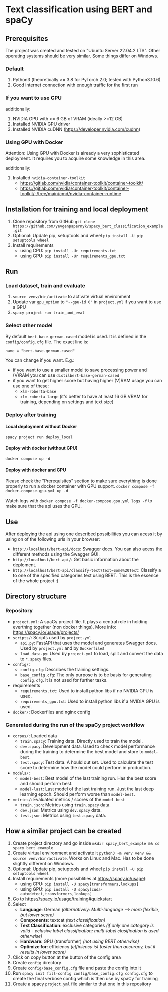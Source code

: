 # Text classification using BERT and spaCy

## Prerequisites

The project was created and tested on "Ubuntu Server 22.04.2 LTS". Other operating systems should be very similar. Some things differ on Windows.

### Default
1. Python3 (theoretically >= 3.8 for PyTorch 2.0; tested with Python3.10.6)
1. Good internet connection with enough traffic for the first run

### If you want to use GPU
additionally:
1. NVIDIA GPU with >= 6 GB of VRAM (ideally >=12 GB)
1. Installed NVIDIA GPU driver
1. Installed NVIDIA cuDNN (https://developer.nvidia.com/cudnn)

### Using GPU with Docker
Attention: 
Using GPU with Docker is already a very sophisticated deployment. It requires you to acquire some knowledge in this area.

additionally:
1. Installed `nvidia-container-toolkit`
    - https://gitlab.com/nvidia/container-toolkit/container-toolkit/
    - https://gitlab.com/nvidia/container-toolkit/container-toolkit/-/tree/main/cmd/nvidia-container-runtime

## Installation for training and local deployment
1. Clone repository from GitHub `git clone https://github.com/yevgenpapernyk/spacy_bert_classification_example.git`
1. Optional: Update pip, setuptools and wheel `pip install -U pip setuptools wheel`
1. Install requirements 
    - using CPU: `pip install -Ur requirements.txt`
    - using GPU: `pip install -Ur requirements_gpu.txt`

## Run
### Load dataset, train and evaluate
1. `source venv/bin/activate` to activate virtual environment
1. Update var `gpu_option` to `"--gpu-id 0"` in `project.yml` if you want to use a GPU
1. `spacy project run train_and_eval` 

### Select other model
By default `bert-base-german-cased` model is used. It is defined in the `config/config.cfg` file. The exact line is:
```
name = "bert-base-german-cased"
```

You can change if you want. E.g.:
- if you want to use a smaller model to save processing power and (V)RAM you can use `distilbert-base-german-cased`
- if you want to get higher score but having higher (V)RAM usage you can use one of these:
    - `xlm-roberta-base`
    - `xlm-roberta-large` (it's better to have at least 16 GB VRAM for training, depending on settings and text size)

### Deploy after training
#### Local deployment without Docker
`spacy project run deploy_local`

#### Deploy with docker (without GPU)
`docker compose up -d`

#### Deploy with docker and GPU
Please check the "Prerequisites" section to make sure everything is done properly to run a docker container with GPU support.
`docker compose -f docker-compose.gpu.yml up -d`

Watch logs with `docker compose -f docker-compose.gpu.yml logs -f` to make sure that the api uses the GPU.

## Use
After deploying the api using one described possibilities you can acess it by using on of the following urls in your browser:
- `http://localhost/bert-api/docs`: Swagger docs. You can also acess the different methods using the Swagger GUI.
- `http://localhost/bert-api/`: Get basic information about the deploment.
- `http://localhost/bert-api/classify-text?text=Some%20Text`: Classify a to one of the specified categories text using BERT. This is the essence of the whole project :)

## Directory structure
### Repository
- `project.yml`: A spaCy project file. It plays a central role in holding everthing together (non docker things). More info: https://spacy.io/usage/projects/
- `scripts/`: Scripts used by `project.yml`
    - `api.py`: FastAPI that uses the model and generates Swagger docs. Used by `project.yml` and by `Dockerfile`s
    - `load_data.py`: Used by `project.yml` to load, split and convert the data to `*.spacy` files.
- `config/`: 
    - `config.cfg`: Describes the training settings. 
    - `base_config.cfg`: The only purpose is to be basis for generating `config.cfg`. It is not used for further tasks.
- requirements
    - `requirements.txt`: Used to install python libs if no NVIDIA GPU is used.
    - `requirements_gpu.txt`: Used to install python libs if a NVIDIA GPU is used.
- `docker/`: Dockerfiles and nginx config

### Generated during the run of the spaCy project workflow
- `corpus/`: Loaded data
    - `train.spacy`: Training data. Directly used to train the model.
    - `dev.spacy`: Development data. Used to check model performance during the training to determine the best model and store to `model-best`.
    - `test.spacy`: Test data. A hould out set. Used to calculate the test score to determine how the model could perform in production.
- `models/`:
    - `model-best`: Best model of the last training run. Has the best score and should perform best.
    - `model-last`: Last model of the last training run. Just the last deep learning epoch. Should perform worse than `model-best`.
- `metrics/`: Evaluated metrics / scores of the `model-best`
    - `train.json`: Metrics using `train.spacy` data.
    - `dev.json`: Metrics using `dev.spacy` data.
    - `test.json`: Metrics using `test.spacy` data.

## How a similar project can be created

1. Create project directory and go inside `mkdir spacy_bert_example && cd spacy_bert_example`
1. Create virtual environment and activate it `python3 -m venv venv && source venv/bin/activate`. Works on Linux and Mac. Has to be done slightly different on Windows.
1. Optional: Update pip, setuptools and wheel `pip install -U pip setuptools wheel`
1. Install requirements (more possiblities at https://spacy.io/usage):
    - using CPU: `pip install -U spacy[transformers,lookups]`
    - using GPU: `pip install -U spacy[cuda-autodetect,transformers,lookups]`
1. Go to https://spacy.io/usage/training#quickstart
1. Select
    - **Language**: German  *(alternatively: Multi-language --> more flexible, but lower score)*
    - **Components**: textcat  *(text classification)*
    - **Text Classification**: exclusive categories  *(if only one category is valid - eclusive label classification; multi-label clasification is used otherwise)*
    - **Hardware**: GPU (transformer)  *(not using BERT otherwise)*
    - **Optimize for**: efficiency  *(efficiency ist faster then accuracy, but it results in lower score)*
1. Click on copy button at the button of the config area
1. Create `config` directory
1. Create `config/base_config.cfg` file and paste the config into it
1. Run `spacy init fill-config config/base_config.cfg config.cfg` to create the final verbose config which is then use by spaCy for training
1. Create a spacy `project.yml` file similar to that one in this repository

